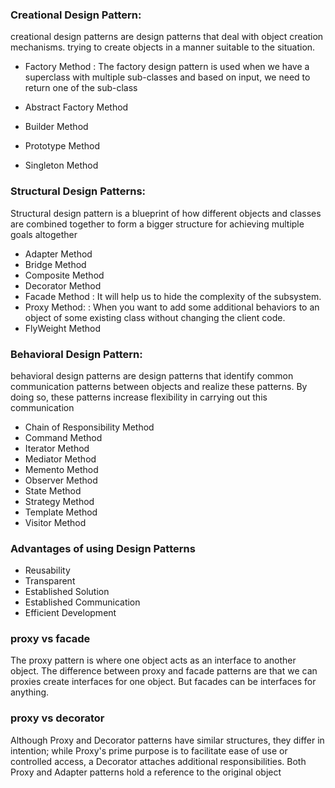 ### Creational Design Pattern:

creational design patterns are design patterns that deal with object 
creation mechanisms.
trying to create objects in a manner suitable to the situation.

* Factory Method : The factory design pattern is used when we have a 
                     superclass with multiple sub-classes and based on input,
                     we need to return one of the sub-class
                     
* Abstract Factory Method
* Builder Method
* Prototype Method
* Singleton Method

### Structural Design Patterns:
Structural design pattern is a blueprint of how different objects and
classes are combined together to form a bigger structure for 
achieving multiple goals altogether

* Adapter Method
* Bridge Method
* Composite Method
* Decorator Method
* Facade Method : It will help us to hide the complexity of the subsystem.
* Proxy Method: : When you want to add some additional behaviors to an 
                  object of some existing class without changing the client code.
* FlyWeight Method

### Behavioral Design Pattern:
behavioral design patterns are design patterns that identify 
common communication patterns between objects and realize these patterns. 
By doing so, these patterns increase flexibility in carrying out this communication

* Chain of Responsibility Method
* Command Method
* Iterator Method
* Mediator Method
* Memento Method
* Observer Method
* State Method
* Strategy Method
* Template Method
* Visitor Method

### Advantages of using Design Patterns
* Reusability 
* Transparent
* Established Solution 
* Established Communication
* Efficient Development 

### proxy vs facade
The proxy pattern is where one object acts as an interface to another object.
The difference between proxy and facade patterns are that 
we can proxies create interfaces for one object. 
But facades can be interfaces for anything.

### proxy vs decorator
Although Proxy and Decorator patterns have similar structures, 
they differ in intention; while Proxy's prime purpose is to facilitate ease 
of use or controlled access, a Decorator attaches additional responsibilities. 
Both Proxy and Adapter patterns hold a reference to the original object
